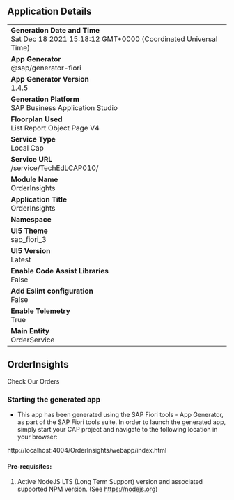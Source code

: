 ## Application Details
|               |
| ------------- |
|**Generation Date and Time**<br>Sat Dec 18 2021 15:18:12 GMT+0000 (Coordinated Universal Time)|
|**App Generator**<br>@sap/generator-fiori|
|**App Generator Version**<br>1.4.5|
|**Generation Platform**<br>SAP Business Application Studio|
|**Floorplan Used**<br>List Report Object Page V4|
|**Service Type**<br>Local Cap|
|**Service URL**<br>/service/TechEdLCAP010/
|**Module Name**<br>OrderInsights|
|**Application Title**<br>OrderInsights|
|**Namespace**<br>|
|**UI5 Theme**<br>sap_fiori_3|
|**UI5 Version**<br>Latest|
|**Enable Code Assist Libraries**<br>False|
|**Add Eslint configuration**<br>False|
|**Enable Telemetry**<br>True|
|**Main Entity**<br>OrderService|

## OrderInsights

Check Our Orders

### Starting the generated app

-   This app has been generated using the SAP Fiori tools - App Generator, as part of the SAP Fiori tools suite.  In order to launch the generated app, simply start your CAP project and navigate to the following location in your browser:

http://localhost:4004/OrderInsights/webapp/index.html

#### Pre-requisites:

1. Active NodeJS LTS (Long Term Support) version and associated supported NPM version.  (See https://nodejs.org)


